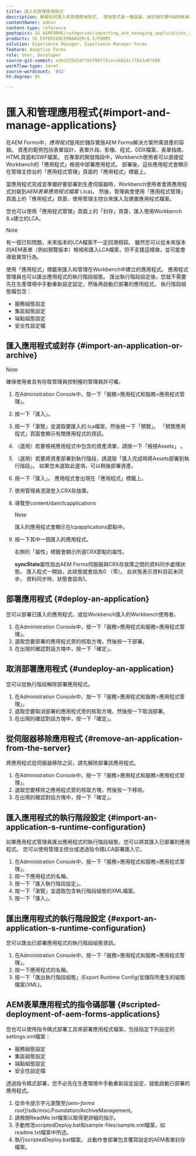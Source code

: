 ```yaml
---
title: 匯入和管理應用程式
description: 瞭解如何匯入和管理應用程式。 應用程式是一種容器，用於儲存實作AEM表單解決方案所需的資產。
contentOwner: admin
content-type: reference
geptopics: SG_AEMFORMS/categories/importing_and_managing_applications_and_archives
products: SG_EXPERIENCEMANAGER/6.5/FORMS
solution: Experience Manager, Experience Manager Forms
feature: Adaptive Forms
role: User, Developer
source-git-commit: eded255b54ff83f60f73cece8824c778d3a87680
workflow-type: tm+mt
source-wordcount: '852'
ht-degree: 0%

---
```


# 匯入和管理應用程式{#import-and-manage-applications}

在AEM Forms中，*應用程式*&#x200B;是用於儲存實施AEM Forms解決方案所需資產的容器。 資產的範例包括表單設計、表單片段、影像、程式、DDX檔案、表單指南、HTML頁面和SWF檔案。 在專案的開發階段中，Workbench使用者可以直接從Workbench的「應用程式」檢視中部署應用程式。 部署後，這些應用程式會顯示在管理主控台的「應用程式管理」頁面的「應用程式」標籤上。

當應用程式完成並準備好要部署到生產伺服器時，Workbench使用者會將應用程式封裝到&#x200B;*AEM表單應用程式檔案* (.lca)。 然後，管理員會使用「應用程式管理」頁面上的「應用程式」頁簽，使用管理主控台來匯入及建置應用程式檔案。

您也可以使用「應用程式管理」頁面上的「封存」頁簽，匯入使用Workbench 8.x建立的LCA。

>[!NOTE]
>
>有一個已知問題，未來版本的LCA檔案不一定回溯相容。 雖然您可以從未來版本的AEM表單（例如預覽版本）檢視和匯入LCA檔案，但不支援這樣做，並可能會導致異常行為。

使用「應用程式」標籤來匯入和管理在Workbench中建立的應用程式。 應用程式管理員也可以匯出應用程式的執行階段組態。 匯出執行階段設定後，您就不需要先在生產環境中手動重新設定設定，然後再啟動已部署的應用程式。 執行階段組態檔包含：

* 服務組態設定
* 集區組態設定
* 端點組態設定
* 安全性設定檔

## 匯入應用程式或封存 {#import-an-application-or-archive}

>[!NOTE]
> 
> 確保使用者具有存取管理員控制檯的管理員許可權。

1. 在Administration Console中，按一下「服務>應用程式和服務>應用程式管理」。
1. 按一下「匯入」。
1. 按一下「瀏覽」並選取要匯入的.lca檔案，然後按一下「預覽」。 「預覽應用程式」頁面會顯示有關應用程式的資訊。
1. （選用）若要檢視應用程式中包含的資產清單，請按一下「檢視Assets」 。
1. （選用）若要將資產部署到執行階段，請選取「匯入完成時將Assets部署到執行階段」。 如果您未選取此選項，可以稍後部署資產。
1. 按一下「匯入」。 應用程式會出現在「應用程式」標籤上。
1. 使用管理員憑證登入CRX存放庫。
1. 導覽至content/dam/lcapplications

   >[!NOTE]
   >
   >匯入的應用程式會顯示在lcpapplications節點中。

1. 按一下其中一個匯入的應用程式。

   右側的「屬性」標籤會顯示所選CRX節點的屬性。

   **syncState**&#x200B;屬性指出AEM Forms伺服器與CRX存放庫之間的資料同步處理狀態。 匯入程式一開始，此狀態就會設為0 （零）。 此狀態表示資料目前未同步。 資料同步時，狀態會設為1。

## 部署應用程式 {#deploy-an-application}

您可以部署已匯入的應用程式，或從Workbench匯入的Workbench使用者。

1. 在Administration Console中，按一下「服務>應用程式和服務>應用程式管理」。
1. 選取您要部署的應用程式旁的核取方塊，然後按一下部署。
1. 在出現的確認對話方塊中，按一下「確定」。

## 取消部署應用程式 {#undeploy-an-application}

您可以從執行階段解除部署應用程式。

1. 在Administration Console中，按一下「服務>應用程式和服務>應用程式管理」。
1. 選取您要取消部署的應用程式旁的核取方塊，然後按一下取消部署。
1. 在出現的確認對話方塊中，按一下「確定」。

## 從伺服器移除應用程式 {#remove-an-application-from-the-server}

將應用程式從伺服器移除之前，請先解除部署該應用程式。

1. 在Administration Console中，按一下「服務>應用程式和服務>應用程式管理」。
1. 選取您要移除之應用程式旁的核取方塊，然後按一下移除。
1. 在出現的確認對話方塊中，按一下「確定」。

## 匯入應用程式的執行階段設定 {#import-an-application-s-runtime-configuration}

如果應用程式管理員匯出應用程式的執行階段組態，您可以將其匯入已部署的應用程式。 您可以使用管理主控台或透過指令碼LCA部署匯入它。

1. 在Administration Console中，按一下「服務>應用程式和服務>應用程式管理」。
1. 按一下應用程式的名稱。
1. 按一下「匯入執行階段設定」。
1. 按一下「瀏覽」並選取包含執行階段組態的XML檔案。
1. 按一下「匯入」。

## 匯出應用程式的執行階段設定 {#export-an-application-s-runtime-configuration}

您可以匯出已部署應用程式的執行階段組態資訊。

1. 在Administration Console中，按一下「服務>應用程式和服務>應用程式管理」。
1. 按一下應用程式的名稱。
1. 按一下「匯出執行階段組態」(Export Runtime Config)並儲存所產生的組態檔案(XML)。

## AEM表單應用程式的指令碼部署 {#scripted-deployment-of-aem-forms-applications}

您也可以使用指令碼式部署工具來部署應用程式檔案，包括指定下列設定的settings.xml檔案：

* 服務組態設定
* 集區組態設定
* 端點組態設定
* 安全性設定檔

透過指令碼式部署，您不必先在生產環境中手動重新設定設定，就能啟動已部署的應用程式。

1. 從命令提示字元瀏覽至&#x200B;*[aem-forms root]*/sdk/misc/Foundation/ArchiveManagement。
1. 請檢閱ReadMe.txt檔案以取得更詳細的指示。
1. 手動修改scriptedDeploy.bat和sample-files/sample.xml檔案，如readme.txt檔案中所述。
1. 執行scriptedDeploy.bat檔案。 此動作會部署包含覆寫設定的AEM表單封存檔案。
